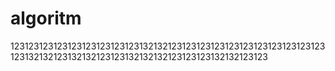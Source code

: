 # algoritm


123123123123123123123123123132132123123123123123123123123123123123123132132123132132123123132132132123123123132132123123
